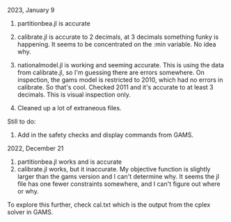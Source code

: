 2023, January 9

1. partitionbea.jl is accurate

2. calibrate.jl is accurate to 2 decimals, at 3 decimals something funky is happening. It seems to be concentrated on the :min variable. No idea why.

3. nationalmodel.jl is working and seeming accurate. This is using the data from calibrate.jl, so I'm guessing there are errors somewhere. On inspection, the gams model is restricted to 2010, which had no errors in calibrate. So that's cool. Checked 2011 and it's accurate to at least 3 decimals. This is visual inspection only. 

4. Cleaned up a lot of extraneous files. 


Still to do:

1. Add in the safety checks and display commands from GAMS.


2022, December 21

1. partitionbea.jl works and is accurate
2. calibrate.jl works, but it inaccurate. My objective function is slightly larger than the gams version and I can't determine why. It seems the jl file has one fewer constraints somewhere, and I can't figure out where or why.

To explore this further, check cal.txt which is the output from the cplex solver in GAMS. 